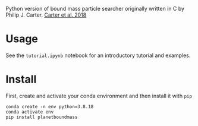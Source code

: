 Python version of bound mass particle searcher originally written in C by Philip J. Carter. [Carter et al. 2018](https://ui.adsabs.harvard.edu/abs/2018E&PSL.484..276C/abstract)

Usage
======
See the `tutorial.ipynb` notebook for an introductory tutorial and examples.

Install
=======
First, create and activate your conda environment and then install it with `pip`
```Shell
conda create -n env python=3.8.18
conda activate env
pip install planetboundmass
```
